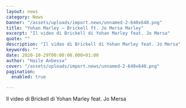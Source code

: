 ```yaml
---
layout: news
category: News
banner: "/assets/uploads/import.news/unnamed-2-640x640.png"
title: "Yohan Marley – Brickell ft. Jo Mersa Marley"
excerpt: "Il video di Brickell di Yohan Marley feat. Jo Mersa"
quote: ""
description: "Il video di Brickell di Yohan Marley feat. Jo Mersa"
keywords: ""
date: 2020-10-29T00:00:00.000+01:00
author: "Haile Anbessa"
cover: "/assets/uploads/import.news/unnamed-2-640x640.png"
pagination:
  enabled: true

---
```


Il video di Brickell di Yohan Marley feat. Jo Mersa  